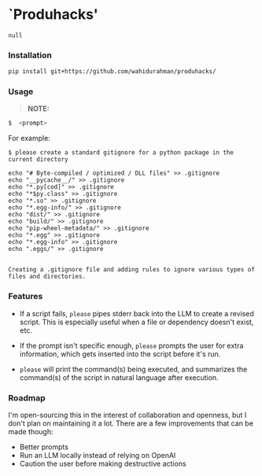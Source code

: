 # `Produhacks'

`null` 

### Installation

```bash
pip install git+https://github.com/wahidurahman/produhacks/
```

### Usage

> **NOTE:** 

```bash
$  <prompt>
```

For example:

```
$ please create a standard gitignore for a python package in the current directory

echo "# Byte-compiled / optimized / DLL files" >> .gitignore
echo "__pycache__/" >> .gitignore
echo "*.py[cod]" >> .gitignore
echo "*$py.class" >> .gitignore
echo "*.so" >> .gitignore
echo "*.egg-info/" >> .gitignore
echo "dist/" >> .gitignore
echo "build/" >> .gitignore
echo "pip-wheel-metadata/" >> .gitignore
echo "*.egg" >> .gitignore
echo "*.egg-info" >> .gitignore
echo ".eggs/" >> .gitignore


Creating a .gitignore file and adding rules to ignore various types of files and directories.
```

### Features

* If a script fails, `please` pipes stderr back into the LLM
to create a revised script. This is especially useful when a file
or dependency doesn't exist, etc.

* If the prompt isn't specific enough, `please` prompts the user for
extra information, which gets inserted into the script before it's run.

* `please` will print the command(s) being executed, and summarizes
the command(s) of the script in natural language after execution.



### Roadmap

I'm open-sourcing this in the interest of collaboration and openness,
but I don't plan on maintaining it a lot. There are a few improvements
that can be made though:

* Better prompts
* Run an LLM locally instead of relying on OpenAI
* Caution the user before making destructive actions
